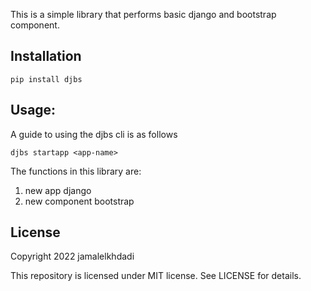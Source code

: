 This is a simple library that performs
basic django and bootstrap component.

## Installation
```
pip install djbs

```

## Usage:
A guide to using the djbs cli is as follows

```
djbs startapp <app-name>

```
The functions in this library are:
1. new app django
2. new component bootstrap

## License
Copyright 2022 jamalelkhdadi

This repository is licensed under MIT license.
See LICENSE for details.
